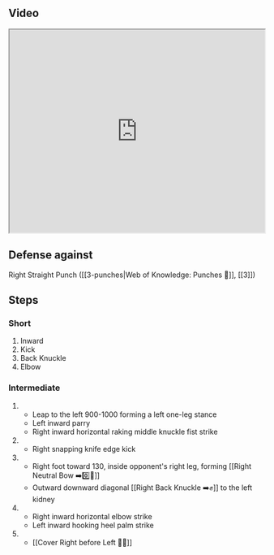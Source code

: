 ## Video

<iframe src="https://www.youtube.com/embed/B47cFpcRjbE" width="100%" height="400"></iframe>

## Defense against

Right Straight Punch ([[3-punches|Web of Knowledge: Punches 👊]], [[3]])
## Steps

### Short

1. Inward
2. Kick
3. Back Knuckle
4. Elbow

### Intermediate

1.  - Leap to the left 900-1000 forming a left one-leg stance
    - Left inward parry
    - Right inward horizontal raking middle knuckle fist strike
2.  - Right snapping knife edge kick
3.  - Right foot toward 130, inside opponent's right leg, forming [[Right Neutral Bow ➡️0️⃣🦶]]
    - Outward downward diagonal [[Right Back Knuckle ➡️✊]] to the left kidney
4.  - Right inward horizontal elbow strike
    - Left inward hooking heel palm strike
5.  - [[Cover Right before Left 🦶🔄]]
